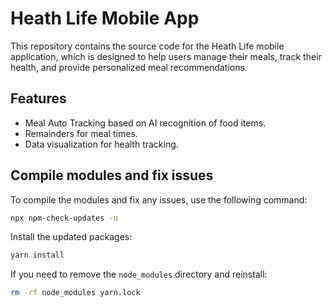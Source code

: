 # Heath Life Mobile App
This repository contains the source code for the Heath Life mobile application, which is designed to help users manage their meals, track their health, and provide personalized meal recommendations.

## Features
- Meal Auto Tracking based on AI recognition of food items.
- Remainders for meal times.
- Data visualization for health tracking.

## Compile modules and fix issues
To compile the modules and fix any issues, use the following command:
```bash
npx npm-check-updates -u
```

Install the updated packages:
```bash
yarn install
```

If you need to remove the `node_modules` directory and reinstall:
```bash
rm -rf node_modules yarn.lock
```
